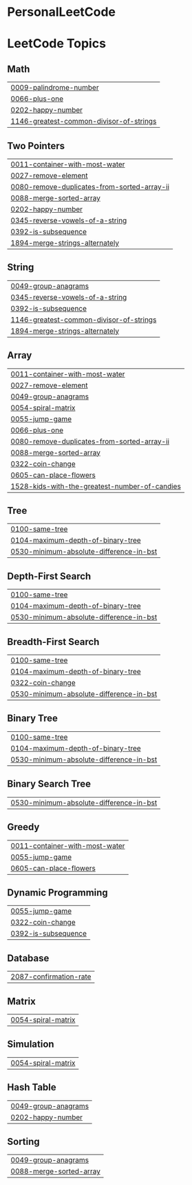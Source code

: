 # PersonalLeetCode

<!---LeetCode Topics Start-->
# LeetCode Topics
## Math
|  |
| ------- |
| [0009-palindrome-number](https://github.com/AdityaSidharta/PersonalLeetCode/tree/master/0009-palindrome-number) |
| [0066-plus-one](https://github.com/AdityaSidharta/PersonalLeetCode/tree/master/0066-plus-one) |
| [0202-happy-number](https://github.com/AdityaSidharta/PersonalLeetCode/tree/master/0202-happy-number) |
| [1146-greatest-common-divisor-of-strings](https://github.com/AdityaSidharta/PersonalLeetCode/tree/master/1146-greatest-common-divisor-of-strings) |
## Two Pointers
|  |
| ------- |
| [0011-container-with-most-water](https://github.com/AdityaSidharta/PersonalLeetCode/tree/master/0011-container-with-most-water) |
| [0027-remove-element](https://github.com/AdityaSidharta/PersonalLeetCode/tree/master/0027-remove-element) |
| [0080-remove-duplicates-from-sorted-array-ii](https://github.com/AdityaSidharta/PersonalLeetCode/tree/master/0080-remove-duplicates-from-sorted-array-ii) |
| [0088-merge-sorted-array](https://github.com/AdityaSidharta/PersonalLeetCode/tree/master/0088-merge-sorted-array) |
| [0202-happy-number](https://github.com/AdityaSidharta/PersonalLeetCode/tree/master/0202-happy-number) |
| [0345-reverse-vowels-of-a-string](https://github.com/AdityaSidharta/PersonalLeetCode/tree/master/0345-reverse-vowels-of-a-string) |
| [0392-is-subsequence](https://github.com/AdityaSidharta/PersonalLeetCode/tree/master/0392-is-subsequence) |
| [1894-merge-strings-alternately](https://github.com/AdityaSidharta/PersonalLeetCode/tree/master/1894-merge-strings-alternately) |
## String
|  |
| ------- |
| [0049-group-anagrams](https://github.com/AdityaSidharta/PersonalLeetCode/tree/master/0049-group-anagrams) |
| [0345-reverse-vowels-of-a-string](https://github.com/AdityaSidharta/PersonalLeetCode/tree/master/0345-reverse-vowels-of-a-string) |
| [0392-is-subsequence](https://github.com/AdityaSidharta/PersonalLeetCode/tree/master/0392-is-subsequence) |
| [1146-greatest-common-divisor-of-strings](https://github.com/AdityaSidharta/PersonalLeetCode/tree/master/1146-greatest-common-divisor-of-strings) |
| [1894-merge-strings-alternately](https://github.com/AdityaSidharta/PersonalLeetCode/tree/master/1894-merge-strings-alternately) |
## Array
|  |
| ------- |
| [0011-container-with-most-water](https://github.com/AdityaSidharta/PersonalLeetCode/tree/master/0011-container-with-most-water) |
| [0027-remove-element](https://github.com/AdityaSidharta/PersonalLeetCode/tree/master/0027-remove-element) |
| [0049-group-anagrams](https://github.com/AdityaSidharta/PersonalLeetCode/tree/master/0049-group-anagrams) |
| [0054-spiral-matrix](https://github.com/AdityaSidharta/PersonalLeetCode/tree/master/0054-spiral-matrix) |
| [0055-jump-game](https://github.com/AdityaSidharta/PersonalLeetCode/tree/master/0055-jump-game) |
| [0066-plus-one](https://github.com/AdityaSidharta/PersonalLeetCode/tree/master/0066-plus-one) |
| [0080-remove-duplicates-from-sorted-array-ii](https://github.com/AdityaSidharta/PersonalLeetCode/tree/master/0080-remove-duplicates-from-sorted-array-ii) |
| [0088-merge-sorted-array](https://github.com/AdityaSidharta/PersonalLeetCode/tree/master/0088-merge-sorted-array) |
| [0322-coin-change](https://github.com/AdityaSidharta/PersonalLeetCode/tree/master/0322-coin-change) |
| [0605-can-place-flowers](https://github.com/AdityaSidharta/PersonalLeetCode/tree/master/0605-can-place-flowers) |
| [1528-kids-with-the-greatest-number-of-candies](https://github.com/AdityaSidharta/PersonalLeetCode/tree/master/1528-kids-with-the-greatest-number-of-candies) |
## Tree
|  |
| ------- |
| [0100-same-tree](https://github.com/AdityaSidharta/PersonalLeetCode/tree/master/0100-same-tree) |
| [0104-maximum-depth-of-binary-tree](https://github.com/AdityaSidharta/PersonalLeetCode/tree/master/0104-maximum-depth-of-binary-tree) |
| [0530-minimum-absolute-difference-in-bst](https://github.com/AdityaSidharta/PersonalLeetCode/tree/master/0530-minimum-absolute-difference-in-bst) |
## Depth-First Search
|  |
| ------- |
| [0100-same-tree](https://github.com/AdityaSidharta/PersonalLeetCode/tree/master/0100-same-tree) |
| [0104-maximum-depth-of-binary-tree](https://github.com/AdityaSidharta/PersonalLeetCode/tree/master/0104-maximum-depth-of-binary-tree) |
| [0530-minimum-absolute-difference-in-bst](https://github.com/AdityaSidharta/PersonalLeetCode/tree/master/0530-minimum-absolute-difference-in-bst) |
## Breadth-First Search
|  |
| ------- |
| [0100-same-tree](https://github.com/AdityaSidharta/PersonalLeetCode/tree/master/0100-same-tree) |
| [0104-maximum-depth-of-binary-tree](https://github.com/AdityaSidharta/PersonalLeetCode/tree/master/0104-maximum-depth-of-binary-tree) |
| [0322-coin-change](https://github.com/AdityaSidharta/PersonalLeetCode/tree/master/0322-coin-change) |
| [0530-minimum-absolute-difference-in-bst](https://github.com/AdityaSidharta/PersonalLeetCode/tree/master/0530-minimum-absolute-difference-in-bst) |
## Binary Tree
|  |
| ------- |
| [0100-same-tree](https://github.com/AdityaSidharta/PersonalLeetCode/tree/master/0100-same-tree) |
| [0104-maximum-depth-of-binary-tree](https://github.com/AdityaSidharta/PersonalLeetCode/tree/master/0104-maximum-depth-of-binary-tree) |
| [0530-minimum-absolute-difference-in-bst](https://github.com/AdityaSidharta/PersonalLeetCode/tree/master/0530-minimum-absolute-difference-in-bst) |
## Binary Search Tree
|  |
| ------- |
| [0530-minimum-absolute-difference-in-bst](https://github.com/AdityaSidharta/PersonalLeetCode/tree/master/0530-minimum-absolute-difference-in-bst) |
## Greedy
|  |
| ------- |
| [0011-container-with-most-water](https://github.com/AdityaSidharta/PersonalLeetCode/tree/master/0011-container-with-most-water) |
| [0055-jump-game](https://github.com/AdityaSidharta/PersonalLeetCode/tree/master/0055-jump-game) |
| [0605-can-place-flowers](https://github.com/AdityaSidharta/PersonalLeetCode/tree/master/0605-can-place-flowers) |
## Dynamic Programming
|  |
| ------- |
| [0055-jump-game](https://github.com/AdityaSidharta/PersonalLeetCode/tree/master/0055-jump-game) |
| [0322-coin-change](https://github.com/AdityaSidharta/PersonalLeetCode/tree/master/0322-coin-change) |
| [0392-is-subsequence](https://github.com/AdityaSidharta/PersonalLeetCode/tree/master/0392-is-subsequence) |
## Database
|  |
| ------- |
| [2087-confirmation-rate](https://github.com/AdityaSidharta/PersonalLeetCode/tree/master/2087-confirmation-rate) |
## Matrix
|  |
| ------- |
| [0054-spiral-matrix](https://github.com/AdityaSidharta/PersonalLeetCode/tree/master/0054-spiral-matrix) |
## Simulation
|  |
| ------- |
| [0054-spiral-matrix](https://github.com/AdityaSidharta/PersonalLeetCode/tree/master/0054-spiral-matrix) |
## Hash Table
|  |
| ------- |
| [0049-group-anagrams](https://github.com/AdityaSidharta/PersonalLeetCode/tree/master/0049-group-anagrams) |
| [0202-happy-number](https://github.com/AdityaSidharta/PersonalLeetCode/tree/master/0202-happy-number) |
## Sorting
|  |
| ------- |
| [0049-group-anagrams](https://github.com/AdityaSidharta/PersonalLeetCode/tree/master/0049-group-anagrams) |
| [0088-merge-sorted-array](https://github.com/AdityaSidharta/PersonalLeetCode/tree/master/0088-merge-sorted-array) |
<!---LeetCode Topics End-->